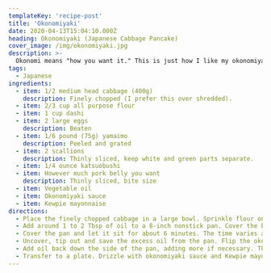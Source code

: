 ```yaml
---
templateKey: 'recipe-post'
title: 'Okonomiyaki'
date: 2020-04-13T15:04:10.000Z
heading: Okonomiyaki (Japanese Cabbage Pancake)
cover_image: /img/okonomiyaki.jpg
description: >-
  Okonomi means "how you want it." This is just how I like my okonomiyaki. You can add whatever you'd like once you get the base down. I use an 8-inch pan to make it personal-sized. Feel free to use larger pans, but cooking time will have to increase.
tags:
  - Japanese
ingredients:
  - item: 1/2 medium head cabbage (400g)
    description: Finely chopped (I prefer this over shredded).
  - item: 2/3 cup all purpose flour
  - item: 1 cup dashi
  - item: 2 large eggs
    description: Beaten
  - item: 1/6 pound (75g) yamaimo
    description: Peeled and grated
  - item: 2 scallions
    description: Thinly sliced, keep white and green parts separate.
  - item: 1/4 ounce katsuobushi
  - item: However much pork belly you want
    description: Thinly sliced, bite size
  - item: Vegetable oil
  - item: Okonomiyaki sauce
  - item: Kewpie mayonnaise
directions:
  - Place the finely chopped cabbage in a large bowl. Sprinkle flour on top. Add the scallion whites, grated yamaimo, eggs, and dashi. Mix the batter well. The consistency should be slightly watery. This mixture can sit up to two days if air-tight.
  - Add around 1 to 2 Tbsp of oil to a 8-inch nonstick pan. Cover the bottom with pork belly and set over medium heat. Add the prepared batter and spread it evenly.
  - Cover the pan and let it sit for about 6 minutes. The time varies a lot depending on the fire/pan size/thickness/pork belly slices. You should be able to see the bottom edges browned from above. Adjust accordingly.
  - Uncover, tip out and save the excess oil from the pan. Flip the okonomiyaki, either using a spatula or flipping it in the air. You can also close the lid, flip the pan over, and slide the okonomiyaki off the lid onto the pan again, but you must make sure you have no oil remaining before.
  - Add oil back down the side of the pan, adding more if necessary. The okonomiyaki will have burned spots without enough oil. Move the pan around a little to coat the bottom layer with oil. Turn the fire back onto medium, and cook for 4 more minutes until the other side is crispy.
  - Transfer to a plate. Drizzle with okonomiyaki sauce and Kewpie mayo. Sprinkle katsuobushi and scallion greens.
---
```

